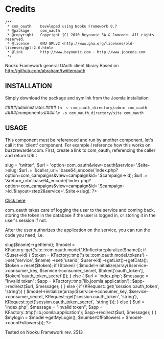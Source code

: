 Credits
========
	/**
	 * com_oauth	Developed using Nooku Framework 0.7  
	 * @package		com_oauth
	 * @copyright	Copyright (C) 2010 Beyounic SA & Joocode. All rights reserved.
	 * @license		GNU GPLv2 <http://www.gnu.org/licenses/old-licenses/gpl-2.0.html>
	 * @link        http://www.beyounic.com - http://www.joocode.com
	 */

Nooku Framework general OAuth client library
Based on http://github.com/abraham/twitteroauth

INSTALLATION
------------

Simply download the package and symlink from the Joomla installation

####/administrator:####
	`ln -s com_oauth_directory/admin com_oauth`
####/components:####
	`ln -s com_oauth_directory/site com_oauth`

USAGE
-----

This component must be referenced and run by another component, let's call it the 'client' component. For example I reference how this works on buzzrewarder.com.
First, create a link to com_oauth, referencing the caller and return URL:

<?
$site->slug = 'twitter';
$url =  'option=com_oauth&view=oauth&service='.$site->slug;
$url .= '&caller_url='.base64_encode('index.php?option=com_campaigns&view=campaign&id='.$campaign->id);
$url .= '&return_url='.base64_encode('index.php?option=com_campaigns&view=campaign&id='.$campaign->id.'&layout=step2&service='.$site->slug);
?>

<a href="<?=@route($url)?>">Click here</a>

com_oauth takes care of logging the user to the service and coming back, storing the token in the database if the user is logged in, or storing it in the user's session if not.

After the user authorizes the application on the service, you can run the code you need, i.e.

<?
$user = KFactory::get('lib.joomla.user');
$name = KRequest::get('get.service', 'string');
$service = KFactory::get('site::com.oauth.model.sites')->slug($name)->getItem();	
$model = KFactory::get('site::com.oauth.model.'.KInflector::pluralize($name));

if ($user->id)
{
	$token = KFactory::tmp('site::com.oauth.model.tokens')
		->set('service', $name)
		->set('userid', $user->id)
		->getList()->getData();		
	$token = reset($token);

	if ($token)
	{
		$model->initialize(array($service->consumer_key, $service->consumer_secret, $token['oauth_token'], $token['oauth_token_secret']));
	}	
	else 
	{
		$url =  'index.php';												
		$message = "Invalid token";
		$app = KFactory::tmp('lib.joomla.application');
		$app->redirect($url, $message); 		
	}
}
else
{
	if (KRequest::get('session.oauth_token', 'string'))
	{
		$model->initialize(array($service->consumer_key, $service->consumer_secret, KRequest::get('session.oauth_token', 'string'), KRequest::get('session.oauth_token_secret', 'string')));
	}	
	else 
	{
		$url =  'index.php';											
		$message = "Invalid token";
		$app = KFactory::tmp('lib.joomla.application');
		$app->redirect($url, $message);
	}
}

$mylogin = $model->getMyLogin();
$numberOfFollowers = $model->countFollowers());

?>

Tested on Nooku Framework rev. 2513